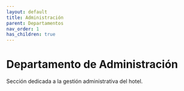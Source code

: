 ```yaml
---
layout: default
title: Administración
parent: Departamentos
nav_order: 1
has_children: true
---
```


# Departamento de Administración

Sección dedicada a la gestión administrativa del hotel.